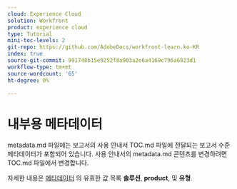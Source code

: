 ```yaml
---
cloud: Experience Cloud
solution: Workfront
product: experience cloud
type: Tutorial
mini-toc-levels: 2
git-repo: https://github.com/AdobeDocs/workfront-learn.ko-KR
index: true
source-git-commit: 991748b15e9252f8a903a2e6a4169c796a6923d1
workflow-type: tm+mt
source-wordcount: '65'
ht-degree: 0%

---
```



# 내부용 메타데이터

metadata.md 파일에는 보고서의 사용 안내서 TOC.md 파일에 전달되는 보고서 수준 메타데이터가 포함되어 있습니다. 사용 안내서의 metadata.md 콘텐츠를 변경하려면 TOC.md 파일에서 변경합니다.

자세한 내용은 [메타데이터](https://experienceleague.adobe.com/docs/authoring-guide-exl/using/editing/user-guide-setup/metadata.html?lang=en) 의 유효한 값 목록 **솔루션**, **product**, 및 **유형**.
